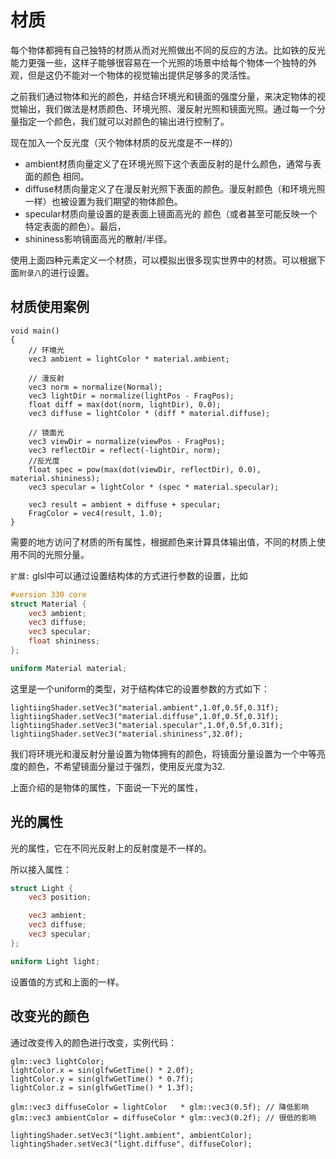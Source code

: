 # 材质

每个物体都拥有自己独特的材质从而对光照做出不同的反应的方法。比如铁的反光能力更强一些，这样子能够很容易在一个光照的场景中给每个物体一个独特的外观，但是这仍不能对一个物体的视觉输出提供足够多的灵活性。

之前我们通过物体和光的颜色，并结合环境光和镜面的强度分量，来决定物体的视觉输出，我们做法是材质颜色、环境光照、漫反射光照和镜面光照。通过每一个分量指定一个颜色，我们就可以对颜色的输出进行控制了。

现在加入一个反光度（灭个物体材质的反光度是不一样的）

- ambient材质向量定义了在环境光照下这个表面反射的是什么颜色，通常与表面的颜色
相同。
- diffuse材质向量定义了在漫反射光照下表面的颜色。漫反射颜色（和环境光照
一样）也被设置为我们期望的物体颜色。
- specular材质向量设置的是表面上镜面高光的
颜色（或者甚至可能反映一个特定表面的颜色）。最后，
- shininess影响镜面高光的散射/半径。

使用上面四种元素定义一个材质，可以模拟出很多现实世界中的材质。可以根据下面`附录八`的进行设置。

## 材质使用案例

```
void main()
{    
    // 环境光
    vec3 ambient = lightColor * material.ambient;

    // 漫反射 
    vec3 norm = normalize(Normal);
    vec3 lightDir = normalize(lightPos - FragPos);
    float diff = max(dot(norm, lightDir), 0.0);
    vec3 diffuse = lightColor * (diff * material.diffuse);

    // 镜面光
    vec3 viewDir = normalize(viewPos - FragPos);
    vec3 reflectDir = reflect(-lightDir, norm);  
    //反光度
    float spec = pow(max(dot(viewDir, reflectDir), 0.0), material.shininess);
    vec3 specular = lightColor * (spec * material.specular);  

    vec3 result = ambient + diffuse + specular;
    FragColor = vec4(result, 1.0);
}
```

需要的地方访问了材质的所有属性，根据颜色来计算具体输出值，不同的材质上使用不同的光照分量。


` 扩展: `
glsl中可以通过设置结构体的方式进行参数的设置，比如

```glsl
#version 330 core
struct Material {
    vec3 ambient;
    vec3 diffuse;
    vec3 specular;
    float shininess;
}; 

uniform Material material;
```

这里是一个uniform的类型，对于结构体它的设置参数的方式如下：

```
lightiingShader.setVec3("material.ambient",1.0f,0.5f,0.31f);
lightiingShader.setVec3("material.diffuse",1.0f,0.5f,0.31f);
lightiingShader.setVec3("material.specular",1.0f,0.5f,0.31f);
lightiingShader.setVec3("material.shininess",32.0f);
```

我们将环境光和漫反射分量设置为物体拥有的颜色，将镜面分量设置为一个中等亮度的颜色，不希望镜面分量过于强烈，使用反光度为32.

上面介绍的是物体的属性，下面说一下光的属性，

## 光的属性

光的属性，它在不同光反射上的反射度是不一样的。

所以接入属性：

```glsl
struct Light {
    vec3 position;

    vec3 ambient;
    vec3 diffuse;
    vec3 specular;
};

uniform Light light;
```

设置值的方式和上面的一样。

## 改变光的颜色

通过改变传入的颜色进行改变，实例代码：

```
glm::vec3 lightColor;
lightColor.x = sin(glfwGetTime() * 2.0f);
lightColor.y = sin(glfwGetTime() * 0.7f);
lightColor.z = sin(glfwGetTime() * 1.3f);

glm::vec3 diffuseColor = lightColor   * glm::vec3(0.5f); // 降低影响
glm::vec3 ambientColor = diffuseColor * glm::vec3(0.2f); // 很低的影响

lightingShader.setVec3("light.ambient", ambientColor);
lightingShader.setVec3("light.diffuse", diffuseColor);
```